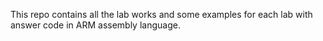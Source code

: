This repo contains all the lab works and some examples for each lab with answer code in ARM assembly language.
